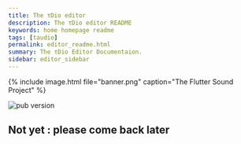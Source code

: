 ```yaml
---
title: The τDio editor
description: The τDio editor README
keywords: home homepage readme
tags: [taudio]
permalink: editor_readme.html
summary: The τDio Editor Documentaion.
sidebar: editor_sidebar
---
```


{% include image.html file="banner.png"  caption="The Flutter Sound Project" %}

![pub version](https://img.shields.io/pub/v/flutter_sound.svg?style=flat-square)

## Not yet : please come back later
